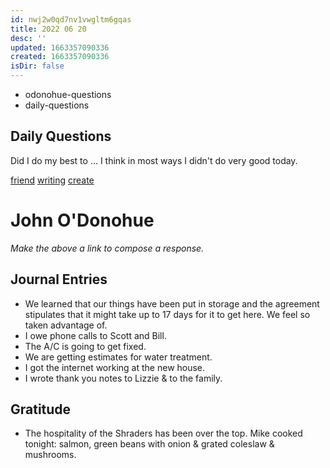 ```yaml
---
id: nwj2w0qd7nv1vwgltm6gqas
title: 2022 06 20
desc: ''
updated: 1663357090336
created: 1663357090336
isDir: false
---
```

- odonohue-questions
- daily-questions

## Daily Questions

Did I do my best to ...
I think in most ways I didn't do very good today.

[friend](friend.md)
[writing](writing.md)
[create](create.md)

# John O'Donohue
*Make the above a link to compose a response.*
## Journal Entries
-  We learned that our things have been put in storage and the agreement stipulates that it might take up to 17 days for it to get here. We feel so taken advantage of.
- I owe phone calls to Scott and Bill.
- The A/C is going to get fixed.
- We are getting estimates for water treatment.
- I got the internet working at the new house.
- I wrote thank you notes to Lizzie & to the family.

## Gratitude
- The hospitality of the Shraders has been over the top. Mike cooked tonight: salmon, green beans with onion & grated coleslaw & mushrooms.


